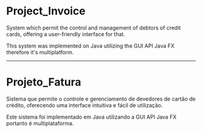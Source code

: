 # Project_Invoice

System which permit the control and management of debtors of credit cards, offering a user-friendly interface for that.

This system was implemented on Java utilizing the GUI API Java FX therefore it's multiplatform.

--------------------------------------------------------------------------------------
# Projeto_Fatura

Sistema que permite o controle e gerenciamento de devedores de cartão de crédito, oferecendo uma interface intuitiva e fácil de utilização.

Este sistema foi implementado em Java utilizando a GUI API Java FX portanto é multiplataforma.
